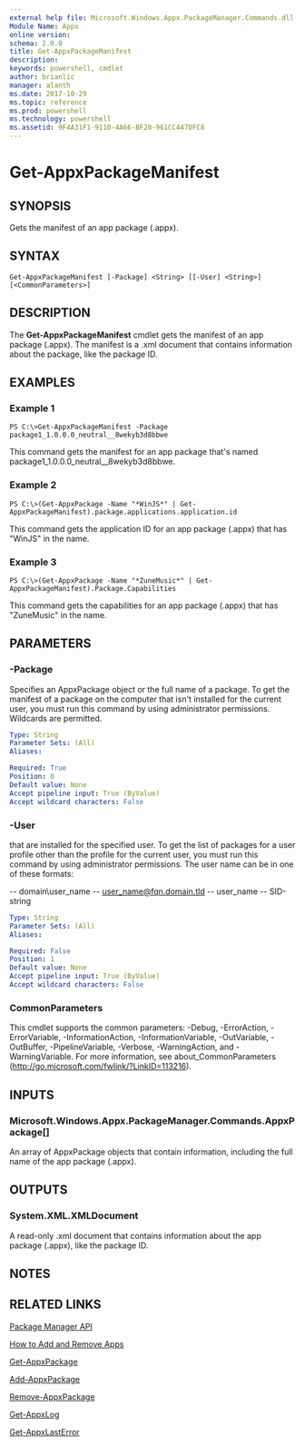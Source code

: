 ```yaml
---
external help file: Microsoft.Windows.Appx.PackageManager.Commands.dll-Help.xml
Module Name: Appx
online version: 
schema: 2.0.0
title: Get-AppxPackageManifest
description: 
keywords: powershell, cmdlet
author: brianlic
manager: alanth
ms.date: 2017-10-29
ms.topic: reference
ms.prod: powershell
ms.technology: powershell
ms.assetid: 9F4A31F1-9110-4A66-BF20-961CC447DFC8
---
```


# Get-AppxPackageManifest

## SYNOPSIS
Gets the manifest of an app package (.appx).

## SYNTAX

```
Get-AppxPackageManifest [-Package] <String> [[-User] <String>] [<CommonParameters>]
```

## DESCRIPTION
The **Get-AppxPackageManifest** cmdlet gets the manifest of an app package (.appx).
The manifest is a .xml document that contains information about the package, like the package ID.

## EXAMPLES

### Example 1
```
PS C:\>Get-AppxPackageManifest -Package package1_1.0.0.0_neutral__8wekyb3d8bbwe
```

This command gets the manifest for an app package that's named package1_1.0.0.0_neutral__8wekyb3d8bbwe.

### Example 2
```
PS C:\>(Get-AppxPackage -Name "*WinJS*" | Get-AppxPackageManifest).package.applications.application.id
```

This command gets the application ID for an app package (.appx) that has "WinJS" in the name.

### Example 3
```
PS C:\>(Get-AppxPackage -Name "*ZuneMusic*" | Get-AppxPackageManifest).Package.Capabilities
```

This command gets the capabilities for an app package (.appx) that has "ZuneMusic" in the name.

## PARAMETERS

### -Package
Specifies an AppxPackage object or the full name of a package.
To get the manifest of a package on the computer that isn't installed for the current user, you must run this command by using administrator permissions.
Wildcards are permitted.

```yaml
Type: String
Parameter Sets: (All)
Aliases: 

Required: True
Position: 0
Default value: None
Accept pipeline input: True (ByValue)
Accept wildcard characters: False
```

### -User
that are installed for the specified user.
To get the list of packages for a user profile other than the profile for the current user, you must run this command by using administrator permissions.
The user name can be in one of these formats:

-- domain\user_name
-- user_name@fqn.domain.tld
-- user_name
-- SID-string

```yaml
Type: String
Parameter Sets: (All)
Aliases: 

Required: False
Position: 1
Default value: None
Accept pipeline input: True (ByValue)
Accept wildcard characters: False
```

### CommonParameters
This cmdlet supports the common parameters: -Debug, -ErrorAction, -ErrorVariable, -InformationAction, -InformationVariable, -OutVariable, -OutBuffer, -PipelineVariable, -Verbose, -WarningAction, and -WarningVariable. For more information, see about_CommonParameters (http://go.microsoft.com/fwlink/?LinkID=113216).

## INPUTS

### Microsoft.Windows.Appx.PackageManager.Commands.AppxPackage[]
An array of AppxPackage objects that contain information, including the full name of the app package (.appx).

## OUTPUTS

### System.XML.XMLDocument
A read-only .xml document that contains information about the app package (.appx), like the package ID.

## NOTES

## RELATED LINKS

[Package Manager API](http://go.microsoft.com/fwlink/?LinkId=245447)

[How to Add and Remove Apps](http://go.microsoft.com/fwlink/?LinkID=231020)

[Get-AppxPackage](./Get-AppxPackage.md)

[Add-AppxPackage](./Add-AppxPackage.md)

[Remove-AppxPackage](./Remove-AppxPackage.md)

[Get-AppxLog](./Get-AppxLog.md)

[Get-AppxLastError](./Get-AppxLastError.md)

